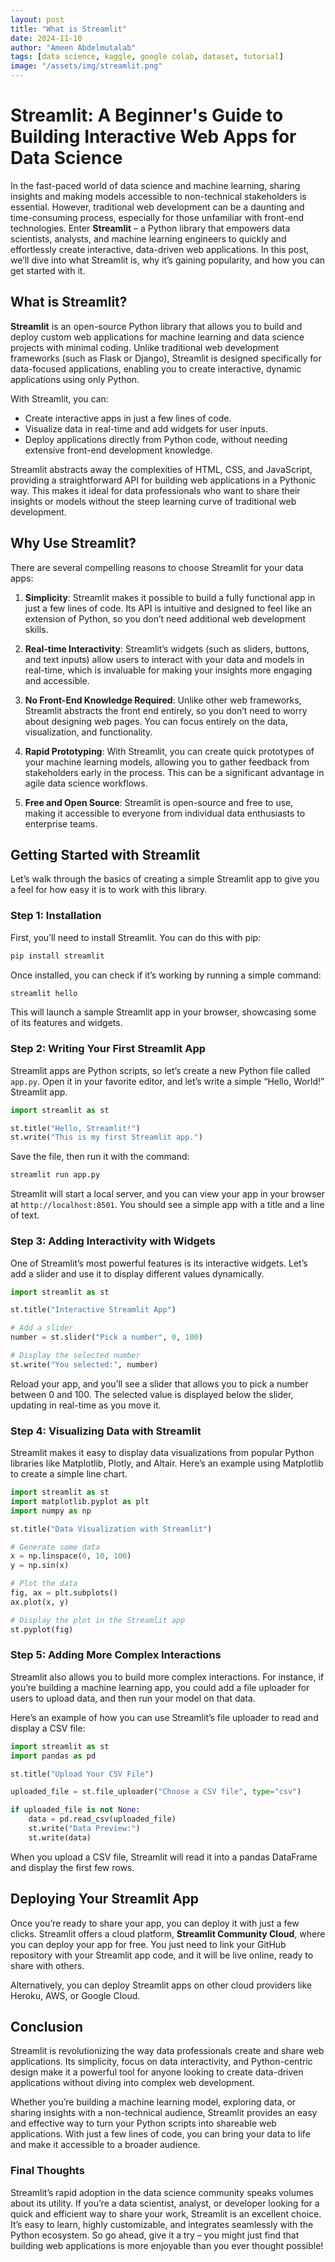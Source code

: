 ```yaml
---
layout: post
title: "What is Streamlit"
date: 2024-11-10
author: "Ameen Abdelmutalab"
tags: [data science, kaggle, google colab, dataset, tutorial]
image: "/assets/img/streamlit.png"
---
```


# Streamlit: A Beginner's Guide to Building Interactive Web Apps for Data Science

In the fast-paced world of data science and machine learning, sharing insights and making models accessible to non-technical stakeholders is essential. However, traditional web development can be a daunting and time-consuming process, especially for those unfamiliar with front-end technologies. Enter **Streamlit** – a Python library that empowers data scientists, analysts, and machine learning engineers to quickly and effortlessly create interactive, data-driven web applications. In this post, we’ll dive into what Streamlit is, why it’s gaining popularity, and how you can get started with it.

## What is Streamlit?

**Streamlit** is an open-source Python library that allows you to build and deploy custom web applications for machine learning and data science projects with minimal coding. Unlike traditional web development frameworks (such as Flask or Django), Streamlit is designed specifically for data-focused applications, enabling you to create interactive, dynamic applications using only Python.

With Streamlit, you can:
- Create interactive apps in just a few lines of code.
- Visualize data in real-time and add widgets for user inputs.
- Deploy applications directly from Python code, without needing extensive front-end development knowledge.

Streamlit abstracts away the complexities of HTML, CSS, and JavaScript, providing a straightforward API for building web applications in a Pythonic way. This makes it ideal for data professionals who want to share their insights or models without the steep learning curve of traditional web development.

## Why Use Streamlit?

There are several compelling reasons to choose Streamlit for your data apps:

1. **Simplicity**: Streamlit makes it possible to build a fully functional app in just a few lines of code. Its API is intuitive and designed to feel like an extension of Python, so you don’t need additional web development skills.

2. **Real-time Interactivity**: Streamlit’s widgets (such as sliders, buttons, and text inputs) allow users to interact with your data and models in real-time, which is invaluable for making your insights more engaging and accessible.

3. **No Front-End Knowledge Required**: Unlike other web frameworks, Streamlit abstracts the front end entirely, so you don’t need to worry about designing web pages. You can focus entirely on the data, visualization, and functionality.

4. **Rapid Prototyping**: With Streamlit, you can create quick prototypes of your machine learning models, allowing you to gather feedback from stakeholders early in the process. This can be a significant advantage in agile data science workflows.

5. **Free and Open Source**: Streamlit is open-source and free to use, making it accessible to everyone from individual data enthusiasts to enterprise teams.

## Getting Started with Streamlit

Let’s walk through the basics of creating a simple Streamlit app to give you a feel for how easy it is to work with this library.

### Step 1: Installation

First, you’ll need to install Streamlit. You can do this with pip:

```bash
pip install streamlit
```

Once installed, you can check if it’s working by running a simple command:

```bash
streamlit hello
```

This will launch a sample Streamlit app in your browser, showcasing some of its features and widgets.

### Step 2: Writing Your First Streamlit App

Streamlit apps are Python scripts, so let’s create a new Python file called `app.py`. Open it in your favorite editor, and let’s write a simple “Hello, World!” Streamlit app.

```python
import streamlit as st

st.title("Hello, Streamlit!")
st.write("This is my first Streamlit app.")
```

Save the file, then run it with the command:

```bash
streamlit run app.py
```

Streamlit will start a local server, and you can view your app in your browser at `http://localhost:8501`. You should see a simple app with a title and a line of text.

### Step 3: Adding Interactivity with Widgets

One of Streamlit’s most powerful features is its interactive widgets. Let’s add a slider and use it to display different values dynamically.

```python
import streamlit as st

st.title("Interactive Streamlit App")

# Add a slider
number = st.slider("Pick a number", 0, 100)

# Display the selected number
st.write("You selected:", number)
```

Reload your app, and you’ll see a slider that allows you to pick a number between 0 and 100. The selected value is displayed below the slider, updating in real-time as you move it.

### Step 4: Visualizing Data with Streamlit

Streamlit makes it easy to display data visualizations from popular Python libraries like Matplotlib, Plotly, and Altair. Here’s an example using Matplotlib to create a simple line chart.

```python
import streamlit as st
import matplotlib.pyplot as plt
import numpy as np

st.title("Data Visualization with Streamlit")

# Generate some data
x = np.linspace(0, 10, 100)
y = np.sin(x)

# Plot the data
fig, ax = plt.subplots()
ax.plot(x, y)

# Display the plot in the Streamlit app
st.pyplot(fig)
```

### Step 5: Adding More Complex Interactions

Streamlit also allows you to build more complex interactions. For instance, if you’re building a machine learning app, you could add a file uploader for users to upload data, and then run your model on that data.

Here’s an example of how you can use Streamlit’s file uploader to read and display a CSV file:

```python
import streamlit as st
import pandas as pd

st.title("Upload Your CSV File")

uploaded_file = st.file_uploader("Choose a CSV file", type="csv")

if uploaded_file is not None:
    data = pd.read_csv(uploaded_file)
    st.write("Data Preview:")
    st.write(data)
```

When you upload a CSV file, Streamlit will read it into a pandas DataFrame and display the first few rows.

## Deploying Your Streamlit App

Once you’re ready to share your app, you can deploy it with just a few clicks. Streamlit offers a cloud platform, **Streamlit Community Cloud**, where you can deploy your app for free. You just need to link your GitHub repository with your Streamlit app code, and it will be live online, ready to share with others.

Alternatively, you can deploy Streamlit apps on other cloud providers like Heroku, AWS, or Google Cloud.

## Conclusion

Streamlit is revolutionizing the way data professionals create and share web applications. Its simplicity, focus on data interactivity, and Python-centric design make it a powerful tool for anyone looking to create data-driven applications without diving into complex web development.

Whether you’re building a machine learning model, exploring data, or sharing insights with a non-technical audience, Streamlit provides an easy and effective way to turn your Python scripts into shareable web applications. With just a few lines of code, you can bring your data to life and make it accessible to a broader audience.

### Final Thoughts

Streamlit’s rapid adoption in the data science community speaks volumes about its utility. If you’re a data scientist, analyst, or developer looking for a quick and efficient way to share your work, Streamlit is an excellent choice. It’s easy to learn, highly customizable, and integrates seamlessly with the Python ecosystem. So go ahead, give it a try – you might just find that building web applications is more enjoyable than you ever thought possible!
